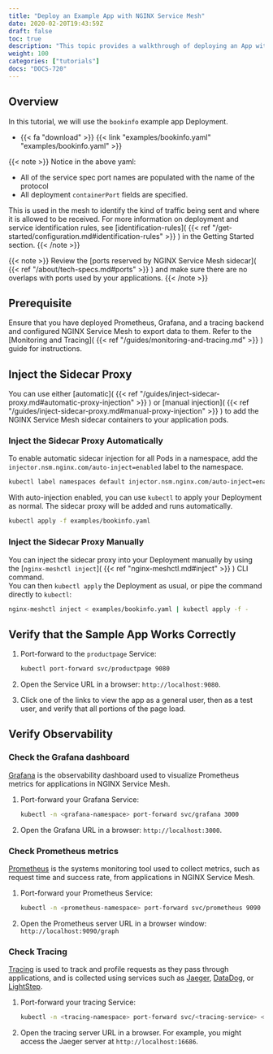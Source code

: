 ```yaml
---
title: "Deploy an Example App with NGINX Service Mesh"
date: 2020-02-20T19:43:59Z
draft: false
toc: true
description: "This topic provides a walkthrough of deploying an App with NGINX Service Mesh."
weight: 100
categories: ["tutorials"]
docs: "DOCS-720"
---
```


## Overview

In this tutorial, we will use the `bookinfo` example app Deployment.

- {{< fa "download" >}} {{< link "examples/bookinfo.yaml" "examples/bookinfo.yaml" >}}

{{< note >}}
Notice in the above yaml:

- All of the service spec port names are populated with the name of the protocol
- All deployment `containerPort` fields are specified.

This is used in the mesh to identify the kind of traffic being sent and where it is allowed to be received. For more information on deployment and service identification rules, see [identification-rules]( {{< ref "/get-started/configuration.md#identification-rules" >}} ) in the Getting Started section.
{{< /note >}}

{{< note >}}
Review the [ports reserved by NGINX Service Mesh sidecar]( {{< ref "/about/tech-specs.md#ports" >}} ) and make sure there are no overlaps with ports used by your applications.
{{< /note >}}

## Prerequisite
Ensure that you have deployed Prometheus, Grafana, and a tracing backend and configured NGINX Service Mesh to export data to them. Refer to the [Monitoring and Tracing]( {{< ref "/guides/monitoring-and-tracing.md" >}} ) guide for instructions.

## Inject the Sidecar Proxy

You can use either [automatic]( {{< ref "/guides/inject-sidecar-proxy.md#automatic-proxy-injection" >}} ) or [manual injection]( {{< ref "/guides/inject-sidecar-proxy.md#manual-proxy-injection" >}} ) to add the NGINX Service Mesh sidecar containers to your application pods.

### Inject the Sidecar Proxy Automatically

To enable automatic sidecar injection for all Pods in a namespace, add the `injector.nsm.nginx.com/auto-inject=enabled` label to the namespace.

```bash
kubectl label namespaces default injector.nsm.nginx.com/auto-inject=enabled
```

With auto-injection enabled, you can use `kubectl` to apply your Deployment as normal.
The sidecar proxy will be added and runs automatically.

```bash
kubectl apply -f examples/bookinfo.yaml
```

### Inject the Sidecar Proxy Manually

You can inject the sidecar proxy into your Deployment manually by using the [`nginx-meshctl inject`]( {{< ref "nginx-meshctl.md#inject" >}} ) CLI command.  
You can then `kubectl apply` the Deployment as usual, or pipe the command directly to `kubectl`:

```bash
nginx-meshctl inject < examples/bookinfo.yaml | kubectl apply -f -
```

## Verify that the Sample App Works Correctly

1. Port-forward to the `productpage` Service:

    ```bash
    kubectl port-forward svc/productpage 9080
    ```

2. Open the Service URL in a browser: `http://localhost:9080`.
3. Click one of the links to view the app as a general user, then as a test user, and verify that all portions of the page load.

## Verify Observability

### Check the Grafana dashboard

[Grafana](https://grafana.com/grafana/) is the observability dashboard used to visualize Prometheus metrics for applications in NGINX Service Mesh.

1. Port-forward your Grafana Service:

    ```bash
    kubectl -n <grafana-namespace> port-forward svc/grafana 3000
    ```

2. Open the Grafana URL in a browser: `http://localhost:3000`.

### Check Prometheus metrics

[Prometheus](https://prometheus.io/docs/concepts/data_model/) is the systems monitoring tool used to collect metrics, such as request time and success rate, from applications in NGINX Service Mesh.


1. Port-forward your Prometheus Service:

   ```bash
   kubectl -n <prometheus-namespace> port-forward svc/prometheus 9090
   ```

2. Open the Prometheus server URL in a browser window: `http://localhost:9090/graph`

### Check Tracing

[Tracing](https://opentelemetry.io/docs/concepts/data-sources/#traces) is used to track and profile requests as they pass through applications, and is collected using services such as [Jaeger](https://www.jaegertracing.io/), [DataDog](https://docs.datadoghq.com/tracing/), or [LightStep](https://lightstep.com/).

1. Port-forward your tracing Service:

    ```bash
    kubectl -n <tracing-namespace> port-forward svc/<tracing-service> <tracing-service-port>
    ```

2. Open the tracing server URL in a browser. For example, you might access the Jaeger server at `http://localhost:16686`.
